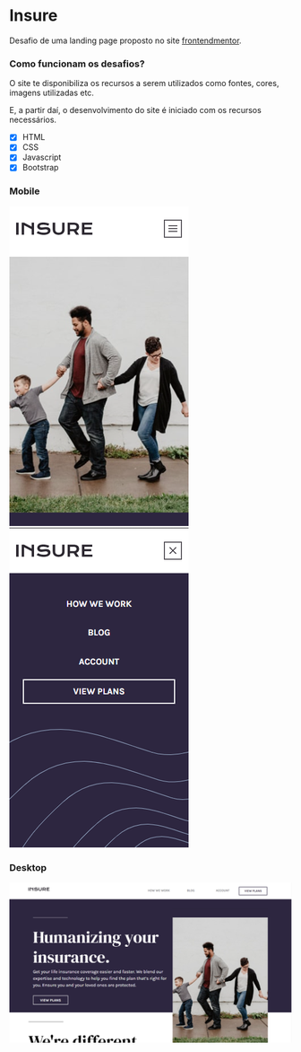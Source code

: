 # Insure
 Desafio de uma landing page proposto no site [frontendmentor](https://www.frontendmentor.io/profile/luizlopes12).
 
### Como funcionam os desafios?
 O site te disponibiliza os recursos a serem utilizados como fontes, cores, imagens utilizadas etc.
 
 E, a partir daí, o desenvolvimento do site é iniciado com os recursos necessários.
 
- [x] HTML
- [x] CSS
- [x] Javascript
- [x] Bootstrap 
 ### Mobile
![imagem mobile](https://github.com/luizlopes12/Insure/blob/main/Screenshot_4.png)
![imagem mobile](https://github.com/luizlopes12/Insure/blob/main/Screenshot_3.png)
### Desktop
![imagem desktop](https://github.com/luizlopes12/Insure/blob/main/Screenshot_1.png)
